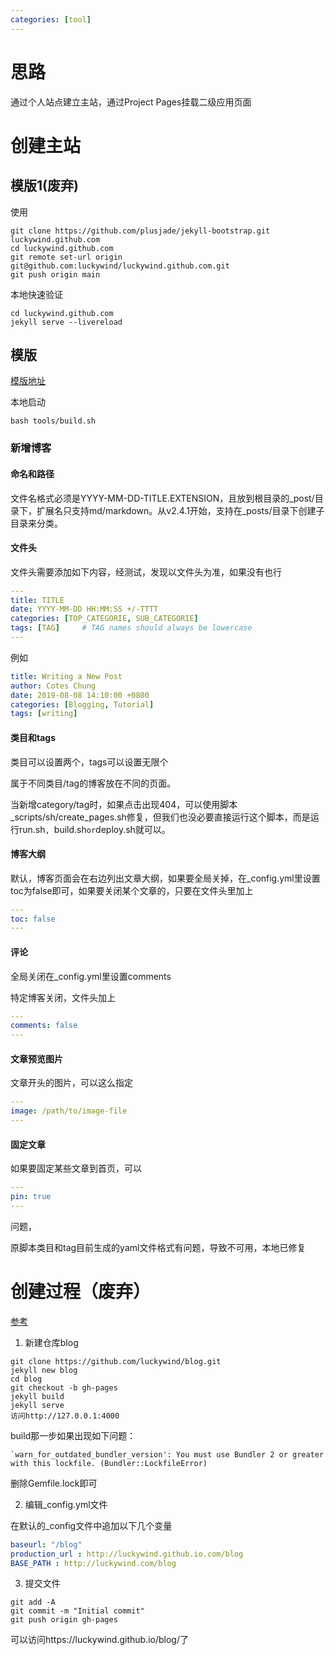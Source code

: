 ```yaml
---
categories: [tool]
---
```




# 思路

通过个人站点建立主站，通过Project Pages挂载二级应用页面

# 创建主站

## 模版1(废弃)

使用

```shell
git clone https://github.com/plusjade/jekyll-bootstrap.git luckywind.github.com
cd luckywind.github.com
git remote set-url origin git@github.com:luckywind/luckywind.github.com.git
git push origin main
```

本地快速验证

```text
cd luckywind.github.com
jekyll serve --livereload
```



## 模版

[模版地址](http://jekyllthemes.org/themes/jekyll-theme-chirpy/)

本地启动

```shell
bash tools/build.sh
```

### 新增博客

#### 命名和路径

文件名格式必须是YYYY-MM-DD-TITLE.EXTENSION，且放到根目录的_post/目录下，扩展名只支持md/markdown。从v2.4.1开始，支持在_posts/目录下创建子目录来分类。

#### 文件头

文件头需要添加如下内容，经测试，发现以文件头为准，如果没有也行

```yaml
---
title: TITLE
date: YYYY-MM-DD HH:MM:SS +/-TTTT
categories: [TOP_CATEGORIE, SUB_CATEGORIE]
tags: [TAG]     # TAG names should always be lowercase
---
```

例如

```yaml
title: Writing a New Post
author: Cotes Chung
date: 2019-08-08 14:10:00 +0800
categories: [Blogging, Tutorial]
tags: [writing]
```

#### 类目和tags

类目可以设置两个，tags可以设置无限个

属于不同类目/tag的博客放在不同的页面。

当新增category/tag时，如果点击出现404，可以使用脚本_scripts/sh/create_pages.sh修复，但我们也没必要直接运行这个脚本，而是运行run.sh`, `build.sh` or `deploy.sh就可以。

#### 博客大纲

默认，博客页面会在右边列出文章大纲，如果要全局关掉，在_config.yml里设置toc为false即可，如果要关闭某个文章的，只要在文件头里加上

```yaml
---
toc: false
---
```

#### 评论

全局关闭在_config.yml里设置comments

特定博客关闭，文件头加上

```yaml
---
comments: false
---
```

#### 文章预览图片

文章开头的图片，可以这么指定

```yaml
---
image: /path/to/image-file
---
```

#### 固定文章

如果要固定某些文章到首页，可以

```yaml
---
pin: true
---
```

问题，

原脚本类目和tag目前生成的yaml文件格式有问题，导致不可用，本地已修复

# 创建过程（废弃）

[参考](https://shahrajat.com/2016-06-22-install-jekyll-subdirectory-blog-github-pages/)

1. 新建仓库blog

```shell
git clone https://github.com/luckywind/blog.git
jekyll new blog
cd blog
git checkout -b gh-pages
jekyll build
jekyll serve
访问http://127.0.0.1:4000 
```

build那一步如果出现如下问题：

```shell
`warn_for_outdated_bundler_version': You must use Bundler 2 or greater with this lockfile. (Bundler::LockfileError)
```

删除Gemfile.lock即可

2. 编辑_config.yml文件

在默认的_config文件中追加以下几个变量

```yaml
baseurl: "/blog"
production_url : http://luckywind.github.io.com/blog
BASE_PATH : http://luckywind.com/blog
```

3. 提交文件

```shell
git add -A
git commit -m "Initial commit" 
git push origin gh-pages
```

可以访问https://luckywind.github.io/blog/了

